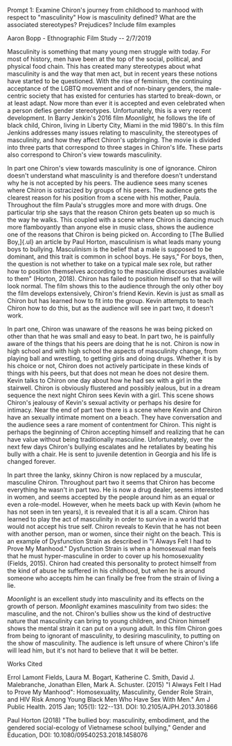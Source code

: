 Prompt 1: Examine Chiron's journey from childhood to manhood with respect to "masculinity" How is masculinity defined? What are the associated stereotypes? Prejudices? Include film examples

Aaron Bopp - Ethnographic Film Study -- 2/7/2019

Masculinity is something that many young men struggle with today. For most of history, men have been at the top of the social, political, and physical food chain. This has created many stereotypes about what masculinity is and the way that men act, but in recent years these notions have started to be questioned. With the rise of feminism, the continuing acceptance of the LGBTQ movement and of non-binary genders, the male-centric society that has existed for centuries has started to break-down, or at least adapt. Now more than ever it is accepted and even celebrated when a person defies gender stereotypes. Unfortunately, this is a very recent development. In Barry Jenkin's 2016 film *Moonlight,* he follows the life of black child, Chiron, living in Liberty City, Miami in the mid 1980's. In this film Jenkins addresses many issues relating to masculinity, the stereotypes of masculinity, and how they affect Chiron's upbringing. The movie is divided into three parts that correspond to three stages in Chiron's life. These parts also correspond to Chiron's view towards masculinity.

In part one Chiron's view towards masculinity is one of ignorance. Chiron doesn't understand what masculinity is and therefore doesn't understand why he is not accepted by his peers. The audience sees many scenes where Chiron is ostracized by groups of his peers. The audience gets the clearest reason for his position from a scene with his mother, Paula. Throughout the film Paula's struggles more and more with drugs. One particular trip she says that the reason Chiron gets beaten up so much is the way he walks. This coupled with a scene where Chiron is dancing much more flamboyantly than anyone else in music class, shows the audience one of the reasons that Chiron is being picked on. According to [The Bullied Boy,]{.ul} an article by Paul Horton, masculinism is what leads many young boys to bullying. Masculinism is the belief that a male is supposed to be dominant, and this trait is common in school boys. He says," For boys, then, the question is not whether to take on a typical male sex role, but rather how to position themselves according to the masculine discourses available to them" (Horton, 2018). Chiron has failed to position himself so that he will look normal. The film shows this to the audience through the only other boy the film develops extensively, Chiron's friend Kevin. Kevin is just as small as Chiron but has learned how to fit into the group. Kevin attempts to teach Chiron how to do this, but as the audience will see in part two, it doesn't work.

In part one, Chiron was unaware of the reasons he was being picked on other than that he was small and easy to beat. In part two, he is painfully aware of the things that his peers are doing that he is not. Chiron is now in high school and with high school the aspects of masculinity change, from playing ball and wrestling, to getting girls and doing drugs. Whether it is by his choice or not, Chiron does not actively participate in these kinds of things with his peers, but that does not mean he does not desire them. Kevin talks to Chiron one day about how he had sex with a girl in the stairwell. Chiron is obviously flustered and possibly jealous, but in a dream sequence the next night Chiron sees Kevin with a girl. This scene shows Chiron's jealousy of Kevin's sexual activity or perhaps his desire for intimacy. Near the end of part two there is a scene where Kevin and Chiron have an sexually intimate moment on a beach. They have conversation and the audience sees a rare moment of contentment for Chiron. This night is perhaps the beginning of Chiron accepting himself and realizing that he can have value without being traditionally masculine. Unfortunately, over the next few days Chiron's bullying escalates and he retaliates by beating his bully with a chair. He is sent to juvenile detention in Georgia and his life is changed forever.

In part three the lanky, skinny Chiron is now replaced by a muscular, masculine Chiron. Throughout part two it seems that Chiron has become everything he wasn't in part two. He is now a drug dealer, seems interested in women, and seems accepted by the people around him as an equal or even a role-model. However, when he meets back up with Kevin (whom he has not seen in ten years), it is revealed that it is all a scam. Chiron has learned to play the act of masculinity in order to survive in a world that would not accept his true self. Chiron reveals to Kevin that he has not been with another person, man or women, since their night on the beach. This is an example of Dysfunction Strain as described in ­­"I Always Felt I had to Prove My Manhood." Dysfunction Strain is when a homosexual man feels that he must hyper-masculine in order to cover up his homosexuality (Fields, 2015). Chiron had created this personality to protect himself from the kind of abuse he suffered in his childhood, but when he is around someone who accepts him he can finally be free from the strain of living a lie.

*Moonlight* is an excellent study into masculinity and its effects on the growth of person. *Moonlight* examines masculinity from two sides: the masculine, and the not. Chiron's bullies show us the kind of destructive nature that masculinity can bring to young children, and Chiron himself shows the mental strain it can put on a young adult. In this film Chiron goes from being to ignorant of masculinity, to desiring masculinity, to putting on the show of masculinity. The audience is left unsure of where Chiron's life will lead him, but it's not hard to believe that it will be better.

Works Cited

Errol Lamont Fields, Laura M. Bogart, Katherine C. Smith, David J. Malebranche, Jonathan Ellen, Mark A. Schuster. (2015) "I Always Felt I Had to Prove My Manhood": Homosexuality, Masculinity, Gender Role Strain, and HIV Risk Among Young Black Men Who Have Sex With Men." Am J Public Health. 2015 Jan; 105(1): 122--131. DOI: 10.2105/AJPH.2013.301866

Paul Horton (2018) "The bullied boy: masculinity, embodiment, and the gendered social-ecology of Vietnamese school bullying," Gender and Education, DOI: 10.1080/09540253.2018.1458076
